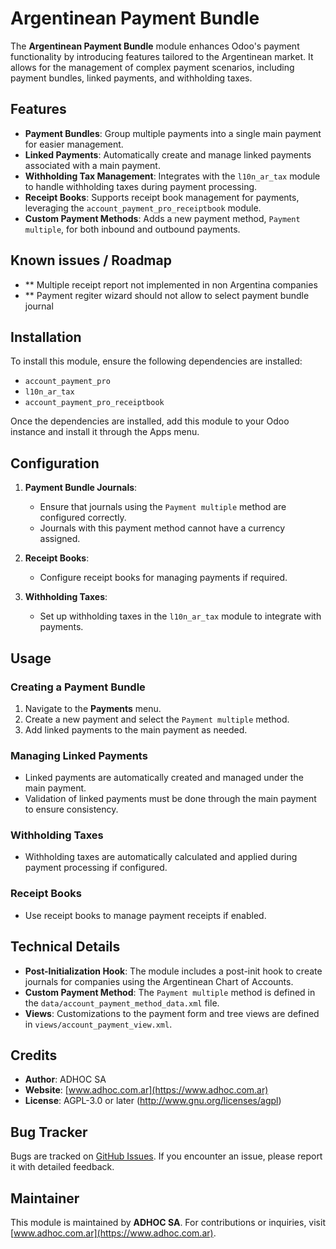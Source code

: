 # Argentinean Payment Bundle

The **Argentinean Payment Bundle** module enhances Odoo's payment functionality by introducing features tailored to the Argentinean market. It allows for the management of complex payment scenarios, including payment bundles, linked payments, and withholding taxes.

## Features

- **Payment Bundles**: Group multiple payments into a single main payment for easier management.
- **Linked Payments**: Automatically create and manage linked payments associated with a main payment.
- **Withholding Tax Management**: Integrates with the `l10n_ar_tax` module to handle withholding taxes during payment processing.
- **Receipt Books**: Supports receipt book management for payments, leveraging the `account_payment_pro_receiptbook` module.
- **Custom Payment Methods**: Adds a new payment method, `Payment multiple`, for both inbound and outbound payments.

## Known issues / Roadmap
 - ** Multiple receipt report not implemented in non Argentina companies
 - ** Payment regiter wizard should not allow to select payment bundle journal

## Installation

To install this module, ensure the following dependencies are installed:

- `account_payment_pro`
- `l10n_ar_tax`
- `account_payment_pro_receiptbook`

Once the dependencies are installed, add this module to your Odoo instance and install it through the Apps menu.

## Configuration

1. **Payment Bundle Journals**:
   - Ensure that journals using the `Payment multiple` method are configured correctly.
   - Journals with this payment method cannot have a currency assigned.

2. **Receipt Books**:
   - Configure receipt books for managing payments if required.

3. **Withholding Taxes**:
   - Set up withholding taxes in the `l10n_ar_tax` module to integrate with payments.

## Usage

### Creating a Payment Bundle
1. Navigate to the **Payments** menu.
2. Create a new payment and select the `Payment multiple` method.
3. Add linked payments to the main payment as needed.

### Managing Linked Payments
- Linked payments are automatically created and managed under the main payment.
- Validation of linked payments must be done through the main payment to ensure consistency.

### Withholding Taxes
- Withholding taxes are automatically calculated and applied during payment processing if configured.

### Receipt Books
- Use receipt books to manage payment receipts if enabled.

## Technical Details

- **Post-Initialization Hook**: The module includes a post-init hook to create journals for companies using the Argentinean Chart of Accounts.
- **Custom Payment Method**: The `Payment multiple` method is defined in the `data/account_payment_method_data.xml` file.
- **Views**: Customizations to the payment form and tree views are defined in `views/account_payment_view.xml`.

## Credits

- **Author**: ADHOC SA
- **Website**: [www.adhoc.com.ar](https://www.adhoc.com.ar)
- **License**: AGPL-3.0 or later (http://www.gnu.org/licenses/agpl)

## Bug Tracker

Bugs are tracked on [GitHub Issues](https://github.com/ingadhoc/account-payment/issues). If you encounter an issue, please report it with detailed feedback.

## Maintainer

This module is maintained by **ADHOC SA**. For contributions or inquiries, visit [www.adhoc.com.ar](https://www.adhoc.com.ar).
